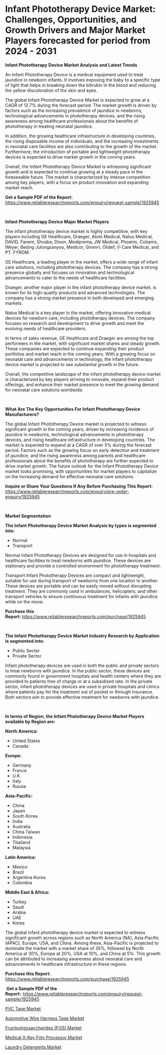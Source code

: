 <p><h1>Infant Phototherapy Device Market: Challenges, Opportunities, and Growth Drivers and Major Market Players forecasted for period from 2024 - 2031</h1></p><p><strong>Infant Phototherapy Device Market Analysis and Latest Trends</strong></p>
<p><p>An Infant Phototherapy Device is a medical equipment used to treat jaundice in newborn infants. It involves exposing the baby to a specific type of light that helps in breaking down the bilirubin in the blood and reducing the yellow discoloration of the skin and eyes.</p><p>The global Infant Phototherapy Device Market is expected to grow at a CAGR of 12.7% during the forecast period. The market growth is driven by factors such as the increasing prevalence of jaundice in newborns, technological advancements in phototherapy devices, and the rising awareness among healthcare professionals about the benefits of phototherapy in treating neonatal jaundice.</p><p>In addition, the growing healthcare infrastructure in developing countries, the rising disposable income of individuals, and the increasing investments in neonatal care facilities are also contributing to the growth of the market. Furthermore, the introduction of portable and lightweight phototherapy devices is expected to drive market growth in the coming years.</p><p>Overall, the Infant Phototherapy Device Market is witnessing significant growth and is expected to continue growing at a steady pace in the foreseeable future. The market is characterized by intense competition among key players, with a focus on product innovation and expanding market reach.</p></p>
<p><strong>Get a Sample PDF of the Report:&nbsp;</strong> <a href="https://www.reliableresearchreports.com/enquiry/request-sample/1925945">https://www.reliableresearchreports.com/enquiry/request-sample/1925945</a></p>
<p>&nbsp;</p>
<p><strong>Infant Phototherapy Device Major Market Players</strong></p>
<p><p>The infant phototherapy device market is highly competitive, with key players including GE Healthcare, Draeger, Atom Medical, Natus Medical, DAVID, Fanem, Shvabe, Dison, Mediprema, JW Medical, Phoenix, Cobams, Weyer, Beijing Julongsanyou, Medicor, Ginevri, Olidef, V-Care Medical, and PT. FYROM.</p><p>GE Healthcare, a leading player in the market, offers a wide range of infant care solutions, including phototherapy devices. The company has a strong presence globally and focuses on innovation and technological advancements to cater to the needs of healthcare facilities.</p><p>Draeger, another major player in the infant phototherapy device market, is known for its high-quality products and advanced technologies. The company has a strong market presence in both developed and emerging markets.</p><p>Natus Medical is a key player in the market, offering innovative medical devices for newborn care, including phototherapy devices. The company focuses on research and development to drive growth and meet the evolving needs of healthcare providers.</p><p>In terms of sales revenue, GE Healthcare and Draeger are among the top performers in the market, with significant market shares and steady growth. These companies are expected to continue expanding their product portfolios and market reach in the coming years. With a growing focus on neonatal care and advancements in technology, the infant phototherapy device market is projected to see substantial growth in the future.</p><p>Overall, the competitive landscape of the infant phototherapy device market is characterized by key players striving to innovate, expand their product offerings, and enhance their market presence to meet the growing demand for neonatal care solutions worldwide.</p></p>
<p>&nbsp;</p>
<p><strong>What Are The Key Opportunities For Infant Phototherapy Device Manufacturers?</strong></p>
<p><p>The global Infant Phototherapy Device market is projected to witness significant growth in the coming years, driven by increasing incidence of jaundice in newborns, technological advancements in phototherapy devices, and rising healthcare infrastructure in developing countries. The market is expected to expand at a CAGR of over 5% during the forecast period. Factors such as the growing focus on early detection and treatment of jaundice, and the rising awareness among parents and healthcare professionals about the benefits of phototherapy are further expected to drive market growth. The future outlook for the Infant Phototherapy Device market looks promising, with opportunities for market players to capitalize on the increasing demand for effective neonatal care solutions.</p></p>
<p><strong>Inquire or Share Your Questions If Any Before Purchasing This Report:</strong> <a href="https://www.reliableresearchreports.com/enquiry/pre-order-enquiry/1925945">https://www.reliableresearchreports.com/enquiry/pre-order-enquiry/1925945</a></p>
<p>&nbsp;</p>
<p><strong>Market Segmentation</strong></p>
<p><strong>The Infant Phototherapy Device Market Analysis by types is segmented into:</strong></p>
<p><ul><li>Normal</li><li>Transport</li></ul></p>
<p><p>Normal Infant Phototherapy Devices are designed for use in hospitals and healthcare facilities to treat newborns with jaundice. These devices are stationary and provide a controlled environment for phototherapy treatment. </p><p>Transport Infant Phototherapy Devices are compact and lightweight, suitable for use during transport of newborns from one location to another. These devices are portable and can be easily moved without disrupting treatment. They are commonly used in ambulances, helicopters, and other transport vehicles to ensure continuous treatment for infants with jaundice while on the move.</p></p>
<p><strong>Purchase this Report:&nbsp;</strong><a href="https://www.reliableresearchreports.com/purchase/1925945">https://www.reliableresearchreports.com/purchase/1925945</a></p>
<p>&nbsp;</p>
<p><strong>The Infant Phototherapy Device Market Industry Research by Application is segmented into:</strong></p>
<p><ul><li>Public Sector</li><li>Private Sector</li></ul></p>
<p><p>Infant phototherapy devices are used in both the public and private sectors to treat newborns with jaundice. In the public sector, these devices are commonly found in government hospitals and health centers where they are provided to patients free of charge or at a subsidized rate. In the private sector, infant phototherapy devices are used in private hospitals and clinics where patients pay for the treatment out of pocket or through insurance. Both sectors aim to provide effective treatment for newborns with jaundice.</p></p>
<p>&nbsp;</p>
<p><strong>In terms of Region, the Infant Phototherapy Device Market Players available by Region are:</strong></p>
<p>
    <p> <strong> North America: </strong>
        <ul>
            <li>United States</li>
            <li>Canada</li>
        </ul>
        </p> 
    <p> <strong> Europe: </strong>
        <ul>
            <li>Germany</li>
            <li>France</li>
            <li>U.K.</li>
            <li>Italy</li>
            <li>Russia</li>
        </ul>
        </p> 
    <p> <strong> Asia-Pacific: </strong>
        <ul>
            <li>China</li>
            <li>Japan</li>
            <li>South Korea</li>
            <li>India</li>
            <li>Australia</li>
            <li>China Taiwan</li>
            <li>Indonesia</li>
            <li>Thailand</li>
            <li>Malaysia</li>
        </ul>
        </p> 
    <p> <strong> Latin America: </strong>
        <ul>
            <li>Mexico</li>
            <li>Brazil</li>
            <li>Argentina Korea</li>
            <li>Colombia</li>
        </ul>
        </p> 
    <p> <strong> Middle East & Africa: </strong>
        <ul>
            <li>Turkey</li>
            <li>Saudi</li>
            <li>Arabia</li>
            <li>UAE</li>
            <li>Korea</li>
        </ul>
    </p>
    </p>
<p><p>The global infant phototherapy device market is expected to witness significant growth across regions such as North America (NA), Asia-Pacific (APAC), Europe, USA, and China. Among these, Asia-Pacific is projected to dominate the market with a market share of 35%, followed by North America at 30%, Europe at 20%, USA at 10%, and China at 5%. This growth can be attributed to increasing awareness about neonatal care and advancements in healthcare infrastructure in these regions.</p></p>
<p><strong>Purchase this Report: </strong><a href="https://www.reliableresearchreports.com/purchase/1925945">https://www.reliableresearchreports.com/purchase/1925945</a></p>
<p>&nbsp;<strong>Get a Sample PDF of the Report:&nbsp;&nbsp;</strong><a href="https://www.reliableresearchreports.com/enquiry/request-sample/1925945">https://www.reliableresearchreports.com/enquiry/request-sample/1925945</a></p>
<p><strong></strong></p>
<p><p><a href="https://view.publitas.com/reportprime-1/pvc-tape-market-a-comprehensive-report-of-its-market-share-growth-trends-2024-2031/">PVC Tape Market</a></p><p><a href="https://view.publitas.com/reportprime-1/automotive-wire-harness-tape-market-offers-provide-insightful-data-for-the-time-period-from-2024-to-2031-and-also-provide-analysis-based-on-application-type-and-region/">Automotive Wire Harness Tape Market</a></p><p><a href="https://pretty-mail-caf.notion.site/Fructooligosaccharides-FOS-Market-Analysis-and-Market-Size-Global-Industry-Overview-Market-Segme-fe2d8a752fbe4cef82010619e7354190">Fructooligosaccharides (FOS) Market</a></p><p><a href="https://full-wildebeest-80b.notion.site/Global-Medical-X-Ray-Film-Processor-Market-by-Types-Applications-and-Major-Players-with-Regional--e218a267f7f84887b740db6e16a6df49">Medical X-Ray Film Processor Market</a></p><p><a href="https://flame-sidecar-702.notion.site/Laundry-Detergents-Market-Growth-Market-Trends-COVID-19-Impact-and-Forecasts-for-period-from-2024-225d1b3bdeef4957928003fc6b080c81">Laundry Detergents Market</a></p></p>